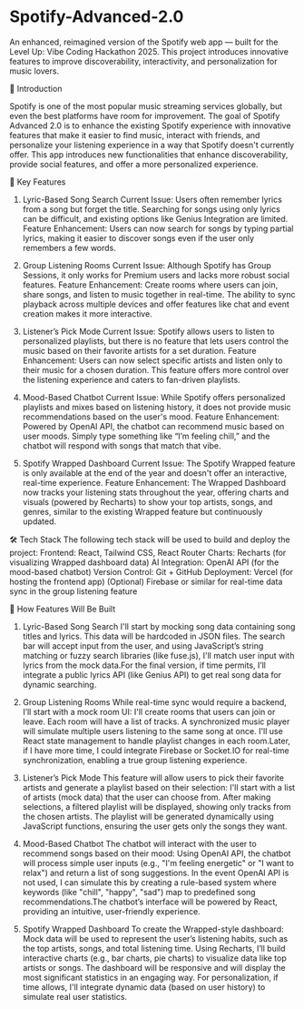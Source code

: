 # Spotify-Advanced-2.0

An enhanced, reimagined version of the Spotify web app — built for the Level Up: Vibe Coding Hackathon 2025.
This project introduces innovative features to improve discoverability, interactivity, and personalization for music lovers.



📝 Introduction

Spotify is one of the most popular music streaming services globally, but even the best platforms have room for improvement. The goal of Spotify Advanced 2.0 is to enhance the existing Spotify experience with innovative features that make it easier to find music, interact with friends, and personalize your listening experience in a way that Spotify doesn't currently offer.
This app introduces new functionalities that enhance discoverability, provide social features, and offer a more personalized experience.

🎯 Key Features
1. Lyric-Based Song Search
Current Issue: Users often remember lyrics from a song but forget the title. Searching for songs using only lyrics can be difficult, and existing options like Genius Integration are limited.
Feature Enhancement: Users can now search for songs by typing partial lyrics, making it easier to discover songs even if the user only remembers a few words.

2. Group Listening Rooms
Current Issue: Although Spotify has Group Sessions, it only works for Premium users and lacks more robust social features.
Feature Enhancement: Create rooms where users can join, share songs, and listen to music together in real-time. The ability to sync playback across multiple devices and offer features like chat and event creation makes it more interactive.

3. Listener’s Pick Mode
Current Issue: Spotify allows users to listen to personalized playlists, but there is no feature that lets users control the music based on their favorite artists for a set duration.
Feature Enhancement: Users can now select specific artists and listen only to their music for a chosen duration. This feature offers more control over the listening experience and caters to fan-driven playlists.

4. Mood-Based Chatbot
Current Issue: While Spotify offers personalized playlists and mixes based on listening history, it does not provide music recommendations based on the user's mood.
Feature Enhancement: Powered by OpenAI API, the chatbot can recommend music based on user moods. Simply type something like “I’m feeling chill,” and the chatbot will respond with songs that match that vibe.

6. Spotify Wrapped Dashboard
Current Issue: The Spotify Wrapped feature is only available at the end of the year and doesn't offer an interactive, real-time experience.
Feature Enhancement: The Wrapped Dashboard now tracks your listening stats throughout the year, offering charts and visuals (powered by Recharts) to show your top artists, songs, and genres, similar to the existing Wrapped feature but continuously updated.

🛠️ Tech Stack
The following tech stack will be used to build and deploy the project:
Frontend: React, Tailwind CSS, React Router
Charts: Recharts (for visualizing Wrapped dashboard data)
AI Integration: OpenAI API (for the mood-based chatbot)
Version Control: Git + GitHub
Deployment: Vercel (for hosting the frontend app)
(Optional) Firebase or similar for real-time data sync in the group listening feature

🧪 How Features Will Be Built

1. Lyric-Based Song Search
I'll start by mocking song data containing song titles and lyrics. This data will be hardcoded in JSON files.
The search bar will accept input from the user, and using JavaScript’s string matching or fuzzy search libraries (like fuse.js), I'll match user input with lyrics from the mock data.For the final version, if time permits, I’ll integrate a public lyrics API (like Genius API) to get real song data for dynamic searching.

2. Group Listening Rooms
While real-time sync would require a backend, I’ll start with a mock room UI:
I'll create rooms that users can join or leave. Each room will have a list of tracks.
A synchronized music player will simulate multiple users listening to the same song at once. I'll use React state management to handle playlist changes in each room.Later, if I have more time, I could integrate Firebase or Socket.IO for real-time synchronization, enabling a true group listening experience.

3. Listener’s Pick Mode
This feature will allow users to pick their favorite artists and generate a playlist based on their selection:
I'll start with a list of artists (mock data) that the user can choose from.
After making selections, a filtered playlist will be displayed, showing only tracks from the chosen artists.
The playlist will be generated dynamically using JavaScript functions, ensuring the user gets only the songs they want.

4. Mood-Based Chatbot
The chatbot will interact with the user to recommend songs based on their mood:
Using OpenAI API, the chatbot will process simple user inputs (e.g., "I'm feeling energetic" or "I want to relax") and return a list of song suggestions.
In the event OpenAI API is not used, I can simulate this by creating a rule-based system where keywords (like "chill", "happy", "sad") map to predefined song recommendations.The chatbot’s interface will be powered by React, providing an intuitive, user-friendly experience.

5. Spotify Wrapped Dashboard
To create the Wrapped-style dashboard:
Mock data will be used to represent the user’s listening habits, such as the top artists, songs, and total listening time.
Using Recharts, I’ll build interactive charts (e.g., bar charts, pie charts) to visualize data like top artists or songs.
The dashboard will be responsive and will display the most significant statistics in an engaging way. For personalization, if time allows, I'll integrate dynamic data (based on user history) to simulate real user statistics. 

  

